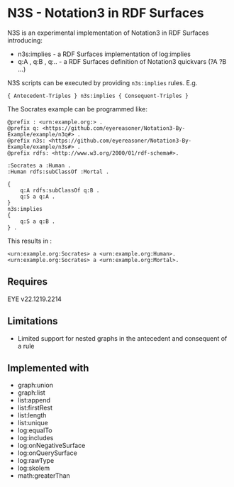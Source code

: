 # N3S - Notation3 in RDF Surfaces

N3S is an experimental implementation of Notation3 in RDF Surfaces introducing:

- n3s:implies - a RDF Surfaces implementation of log:implies
- q:A , q:B , q:.. - a RDF Surfaces definition of Notation3 quickvars (?A ?B ...)

N3S scripts can be executed by providing `n3s:implies` rules. E.g.

```
{ Antecedent-Triples } n3s:implies { Consequent-Triples }
```

The Socrates example can be programmed like:

```
@prefix : <urn:example.org:> .
@prefix q: <https://github.com/eyereasoner/Notation3-By-Example/example/n3q#> .
@prefix n3s: <https://github.com/eyereasoner/Notation3-By-Example/example/n3s#> .
@prefix rdfs: <http://www.w3.org/2000/01/rdf-schema#>.

:Socrates a :Human .
:Human rdfs:subClassOf :Mortal .

{
    q:A rdfs:subClassOf q:B .
    q:S a q:A .
} 
n3s:implies
{
    q:S a q:B .
} .
```

This results in :

```
<urn:example.org:Socrates> a <urn:example.org:Human>.
<urn:example.org:Socrates> a <urn:example.org:Mortal>.
```

## Requires

EYE v22.1219.2214 

## Limitations

- Limited support for nested graphs in the antecedent and consequent of a rule

## Implemented with

- graph:union
- graph:list
- list:append
- list:firstRest
- list:length
- list:unique
- log:equalTo
- log:includes
- log:onNegativeSurface
- log:onQuerySurface
- log:rawType
- log:skolem
- math:greaterThan